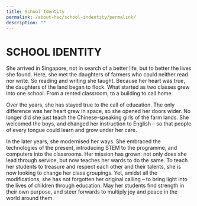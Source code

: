 ```yaml
---
title: School Identity
permalink: /about-hsc/school-indentity/permalink/
description: ""
---
```

SCHOOL IDENTITY
===============

She arrived in Singapore, not in search of a better life, but to better the lives she found. Here, she met the daughters of farmers who could neither read nor write. So reading and writing she taught. Because her heart was true, the daughters of the land began to flock. What started as two classes grew into one school. From a rented classroom, to a building to call home.

  

Over the years, she has stayed true to the call of education. The only difference was her heart grew in space, so she opened her doors wider. No longer did she just teach the Chinese-speaking girls of the farm lands. She welcomed the boys, and changed her instruction to English – so that people of every tongue could learn and grow under her care.

  

In the later years, she modernised her ways. She embraced the technologies of the present, introducing STEM to the programme, and computers into the classrooms. Her mission has grown: not only does she lead through service, but now teaches her wards to do the same. To teach her students to treasure and respect each other and their talents, she is now looking to change her class groupings. Yet, amidst all the modifications, she has not forgotten her original calling – to bring light into the lives of children through education. May her students find strength in their own purpose, and steer forwards to multiply joy and peace in the world around them.